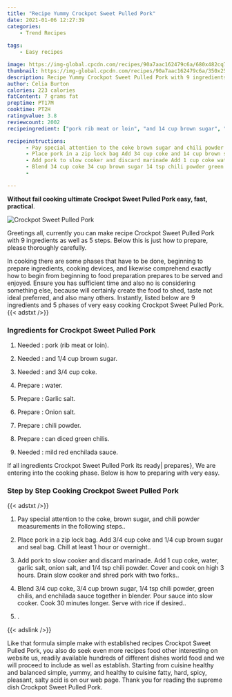 ```yaml
---
title: "Recipe Yummy Crockpot Sweet Pulled Pork"
date: 2021-01-06 12:27:39
categories:
    - Trend Recipes
    
tags:
    - Easy recipes

image: https://img-global.cpcdn.com/recipes/90a7aac162479c6a/680x482cq70/crockpot-sweet-pulled-pork-recipe-main-photo.jpg
thumbnail: https://img-global.cpcdn.com/recipes/90a7aac162479c6a/350x250cq70/crockpot-sweet-pulled-pork-recipe-main-photo.jpg
description: Recipe Yummy Crockpot Sweet Pulled Pork with 9 ingredients and 5 stages of easy cooking.
author: Celia Burton
calories: 223 calories
fatContent: 7 grams fat
preptime: PT17M
cooktime: PT2H
ratingvalue: 3.8
reviewcount: 2002
recipeingredient: ["pork rib meat or loin", "and 14 cup brown sugar", "and 34 cup coke", "water", "Garlic salt", "Onion salt", "chili powder", "can diced green chilis", "mild red enchilada sauce"]

recipeinstructions: 
      - Pay special attention to the coke brown sugar and chili powder measurements in the following steps 
      - Place pork in a zip lock bag Add 34 cup coke and 14 cup brown sugar and seal bag Chill at least 1 hour or overnight 
      - Add pork to slow cooker and discard marinade Add 1 cup coke water garlic salt onion salt and 14 tsp chili powder Cover and cook on high 3 hours Drain slow cooker and shred pork with two forks 
      - Blend 34 cup coke 34 cup brown sugar 14 tsp chili powder green chilis and enchilada sauce together in blender Pour sauce into slow cooker Cook 30 minutes longer Serve with rice if desired 
      - 

---
```




**Without fail cooking ultimate Crockpot Sweet Pulled Pork easy, fast, practical**. 


![Crockpot Sweet Pulled Pork](https://img-global.cpcdn.com/recipes/90a7aac162479c6a/680x482cq70/crockpot-sweet-pulled-pork-recipe-main-photo.jpg "Crockpot Sweet Pulled Pork")




Greetings all, currently you can make recipe Crockpot Sweet Pulled Pork with 9 ingredients as well as 5 steps. Below this is just how to prepare, please thoroughly carefully.

In cooking there are some phases that have to be done, beginning to prepare ingredients, cooking devices, and likewise comprehend exactly how to begin from beginning to food preparation prepares to be served and enjoyed. Ensure you has sufficient time and also no is considering something else, because will certainly create the food to shed, taste not ideal preferred, and also many others. Instantly, listed below are 9 ingredients and 5 phases of very easy cooking Crockpot Sweet Pulled Pork.
{{< adstxt />}}

### Ingredients for Crockpot Sweet Pulled Pork


1. Needed  : pork (rib meat or loin).

1. Needed  : and 1/4 cup brown sugar.

1. Needed  : and 3/4 cup coke.

1. Prepare  : water.

1. Prepare  : Garlic salt.

1. Prepare  : Onion salt.

1. Prepare  : chili powder.

1. Prepare  : can diced green chilis.

1. Needed  : mild red enchilada sauce.



If all ingredients Crockpot Sweet Pulled Pork its ready| prepares}, We are entering into the cooking phase. Below is how to preparing with very easy.

### Step by Step Cooking Crockpot Sweet Pulled Pork

{{< adstxt />}}


1. Pay special attention to the coke, brown sugar, and chili powder measurements in the following steps..



1. Place pork in a zip lock bag. Add 3/4 cup coke and 1/4 cup brown sugar and seal bag. Chill at least 1 hour or overnight..



1. Add pork to slow cooker and discard marinade. Add 1 cup coke, water, garlic salt, onion salt, and 1/4 tsp chili powder. Cover and cook on high 3 hours. Drain slow cooker and shred pork with two forks..



1. Blend 3/4 cup coke, 3/4 cup brown sugar, 1/4 tsp chili powder, green chilis, and enchilada sauce together in blender. Pour sauce into slow cooker. Cook 30 minutes longer. Serve with rice if desired..



1. .





{{< adslink />}}

Like that formula simple make with established recipes Crockpot Sweet Pulled Pork, you also do seek even more recipes food other interesting on website us, readily available hundreds of different dishes world food and we will proceed to include as well as establish. Starting from cuisine healthy and balanced simple, yummy, and healthy to cuisine fatty, hard, spicy, pleasant, salty acid is on our web page. Thank you for reading the supreme dish Crockpot Sweet Pulled Pork.
